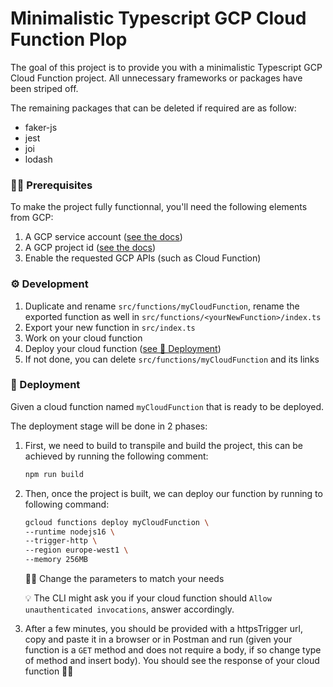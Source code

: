# Minimalistic Typescript GCP Cloud Function Plop

The goal of this project is to provide you with a minimalistic Typescript GCP Cloud Function project. All unnecessary frameworks or packages have been striped off.

The remaining packages that can be deleted if required are as follow:

- faker-js
- jest
- joi
- lodash

### ✋🏼 Prerequisites

To make the project fully functionnal, you'll need the following elements from GCP:

1. A GCP service account ([see the docs](https://cloud.google.com/iam/docs/service-accounts))
1. A GCP project id ([see the docs](https://cloud.google.com/resource-manager/docs/creating-managing-projects))
1. Enable the requested GCP APIs (such as Cloud Function)

### ⚙️ Development

1. Duplicate and rename `src/functions/myCloudFunction`, rename the exported function as well in `src/functions/<yourNewFunction>/index.ts`
1. Export your new function in `src/index.ts`
1. Work on your cloud function
1. Deploy your cloud function ([see 🚀 Deployment](#🚀-deployment))
1. If not done, you can delete `src/functions/myCloudFunction` and its links

### 🚀 Deployment

Given a cloud function named `myCloudFunction` that is ready to be deployed.

The deployment stage will be done in 2 phases:

1. First, we need to build to transpile and build the project, this can be achieved by running the following comment:

   ```bash
   npm run build
   ```

1. Then, once the project is built, we can deploy our function by running to following command:

   ```bash
   gcloud functions deploy myCloudFunction \
   --runtime nodejs16 \
   --trigger-http \
   --region europe-west1 \
   --memory 256MB
   ```

   ☝🏼 Change the parameters to match your needs

   💡 The CLI might ask you if your cloud function should `Allow unauthenticated invocations`, answer accordingly.

1. After a few minutes, you should be provided with a httpsTrigger url, copy and paste it in a browser or in Postman and run (given your function is a `GET` method and does not require a body, if so change type of method and insert body). You should see the response of your cloud function 👏🏼
